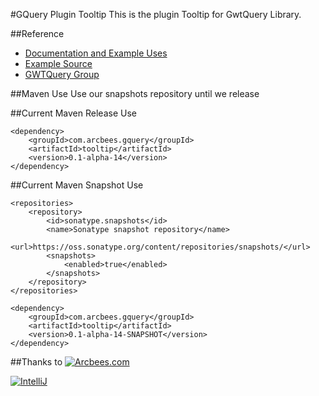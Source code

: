 #GQuery Plugin Tooltip
This is the plugin Tooltip for GwtQuery Library.

##Reference
* [Documentation and Example Uses](http://arcbees.github.com/ArcBees-GQuery-Plugins/)
* [Example Source](https://github.com/ArcBees/ArcBees-GQuery-Plugins/tree/master/tooltip-sample/src/main/java/com/arcbees/gquery/tooltip/client)
* [GWTQuery Group](http://groups.google.com/group/gwtquery)

##Maven Use
Use our snapshots repository until we release

##Current Maven Release Use
```
<dependency>
    <groupId>com.arcbees.gquery</groupId>
    <artifactId>tooltip</artifactId>
    <version>0.1-alpha-14</version>
</dependency>
```

##Current Maven Snapshot Use
```
<repositories>
    <repository>
        <id>sonatype.snapshots</id>
        <name>Sonatype snapshot repository</name>
        <url>https://oss.sonatype.org/content/repositories/snapshots/</url>
        <snapshots>
            <enabled>true</enabled>
        </snapshots>
    </repository>
</repositories>

<dependency>
    <groupId>com.arcbees.gquery</groupId>
    <artifactId>tooltip</artifactId>
    <version>0.1-alpha-14-SNAPSHOT</version>
</dependency>
```

##Thanks to
[![Arcbees.com](http://arcbees-ads.appspot.com/ad.png)](http://arcbees.com)

[![IntelliJ](https://lh6.googleusercontent.com/--QIIJfKrjSk/UJJ6X-UohII/AAAAAAAAAVM/cOW7EjnH778/s800/banner_IDEA.png)](http://www.jetbrains.com/idea/index.html)

